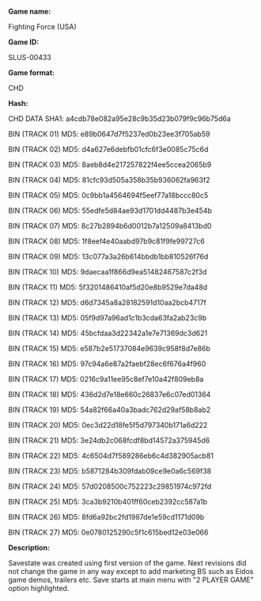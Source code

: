 **Game name:**

Fighting Force (USA)

**Game ID:**

SLUS-00433

**Game format:**

CHD

**Hash:**

CHD DATA SHA1: a4cdb78e082a95e28c9b35d23b079f9c96b75d6a

BIN (TRACK 01) MD5: e89b0647d7f5237ed0b23ee3f705ab59

BIN (TRACK 02) MD5: d4a627e6debfb01cfc6f3e0085c75c6d

BIN (TRACK 03) MD5: 8aeb8d4e217257822f4ee5ccea2065b9

BIN (TRACK 04) MD5: 81cfc93d505a358b35b936062fa963f2

BIN (TRACK 05) MD5: 0c9bb1a4564694f5eef77a18bccc80c5

BIN (TRACK 06) MD5: 55edfe5d84ae93d1701dd4487b3e454b

BIN (TRACK 07) MD5: 8c27b2894b6d0012b7a12509a8413bd0

BIN (TRACK 08) MD5: 1f8eef4e40aabd97b9c81f9fe99727c6

BIN (TRACK 09) MD5: 13c077a3a26b614bbdb1bb810526f76d

BIN (TRACK 10) MD5: 9daecaa1f866d9ea51482467587c2f3d

BIN (TRACK 11) MD5: 5f3201486410af5d20e8b9529e7da48d

BIN (TRACK 12) MD5: d6d7345a8a28182591d10aa2bcb4717f

BIN (TRACK 13) MD5: 05f9d97a96ad1c1b3cda63fa2ab23c9b

BIN (TRACK 14) MD5: 45bcfdaa3d22342a1e7e71369dc3d621

BIN (TRACK 15) MD5: e587b2e51737084e9639c958f8d7e86b

BIN (TRACK 16) MD5: 97c94a6e87a2faebf28ec6f676a4f960

BIN (TRACK 17) MD5: 0216c9a11ee95c8ef7e10a42f809eb8a

BIN (TRACK 18) MD5: 436d2d7e18e660c26837e6c07ed01364

BIN (TRACK 19) MD5: 54a82f66a40a3badc762d29af58b8ab2

BIN (TRACK 20) MD5: 0ec3d22d18fe5f5d797340b171a6d222

BIN (TRACK 21) MD5: 3e24db2c068fcdf8bd14572a375945d6

BIN (TRACK 22) MD5: 4c6504d7f589286eb6c4d382905acb81

BIN (TRACK 23) MD5: b5871284b309fdab09ce9e0a6c569f38

BIN (TRACK 24) MD5: 57d0208500c752223c29851974c972fd

BIN (TRACK 25) MD5: 3ca3b9210b401ff60ceb2392cc587a1b

BIN (TRACK 26) MD5: 8fd6a92bc2fd1987de1e59cd1171d09b

BIN (TRACK 27) MD5: 0e0780125290c5f1c615bed12e03e066

**Description:**

Savestate was created using first version of the game. Next revisions did not change the game in any way except to add marketing BS such as Eidos game demos, trailers etc. Save starts at main menu with "2 PLAYER GAME" option highlighted.